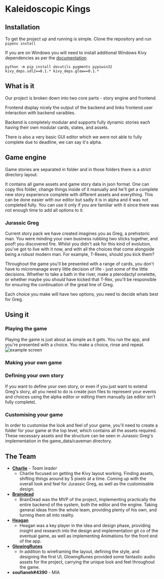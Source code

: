 # Kaleidoscopic Kings

## Installation

To get the project up and running is simple. Clone the repository and run `pipenv install`

If you are on Windows you will need to install additional Windows Kivy dependencies as per the [documentation](https://kivy.org/doc/stable/installation/installation-windows.html)

```
python -m pip install docutils pygments pypiwin32 kivy_deps.sdl2==0.1.* kivy_deps.glew==0.1.*
```

## What is it

Our project is broken down into two core parts - story engine and frontend.

Frontend display nicely the output of the backend and links frontend user interaction with backend varaibles.

Backend is completely modular and supports fully dynamic stories each having their own modular cards, states,
and assets.

There is also a very basic GUI editor which we were not able to fully complete due to deadline, we can say it's 
alpha.

## Game engine

Game stories are separated in folder and in those folders there is a strict directory layout.

It contains all game assets and game story data in json format. One can copy this folder,
change things inside of it manually and he'll get a complete new story experience complete with different assets
 and everything. This can be done easier with our editor but sadly it is in alpha and it was not completed fully.
 You can use it only if you are familiar with it since there was not enough time to add all options to it.

### Jurassic Greg

Current story pack we have created imagines you as Greg, a prehistoric man.
You were minding your own business rubbing two sticks together, and poof! you discovered fire. Whilst you 
didn't ask for this kind of evolution, you've got to live with it now, and with all the choices that come alongside being a robust modern man. 
For example, T-Rexes, should you kick them?


Throughout the game you'll be presented with a range of cards, you don't have to micromanage every little decision of 
life - just some of the little decisions. Whether to take a bath in the river, make a pterodactyl omelette, or whether 
maybe you *should* have kicked that T-Rex, you'll be responsible for ensuring the continuation of the great line of Greg.

Each choice you make will have two options, you need to decide whats best for Greg.

## Using it

### Playing the game
Playing the game is just about as simple as it  gets. You run the app, and you're presented with a choice. You make a choice,
rinse and repeat. 
![example screen](https://i.imgur.com/35j6Fmj.png "Playing the game")


### Making your own game

### Defining your own story
If you want to define your own story, or even if you just want to extend Greg's story, all you need to do is create json 
files to represent your events and choices using the alpha editor or editing them manually (as editor isn't fully complete).

### Customising your game
In order to customise the look and feel of your game, you'll need to create a folder for your game at the top level, which contains all the assets required. 
These necessary assets and the structure can be seen in Jurassic Greg's implementation in the game_data/caveman directory.

## The Team

* **[Charlie](https://github.com/CharlieADavies)** - *Team leader*
  * Charlie focused on getting the Kivy layout working. Finding assets, shifting things around by 5 pixels at a time. 
    Coming up with the overall look and feel for Jurassic Greg, as well as the customisable design.
* **[Braindead](https://github.com/albertopoljak)**
  * BrainDead was the MVP of the project, implementing practically the entire backend of the system, both the editor and the engine. 
    Taking general ideas from the whole team, providing plenty of his own, and turning them all into reality.
* **[Heagan](https://github.com/Heagan)**
  * Heagan was a key player in the idea and design phase, providing insight and research into the design and implementation git co
    of the eventual game, as well as implementing Animations for the front end of the app.
* **[GlowingRunes](https://github.com/glowingrunes)**
  * In addition to wireframing the layout, defining the style, and designing the first UI, GlowingRunes provided some 
    fantastic audio assets for the project, carrying the unique look and feel throughout the game.
* **soufianeh#4390** - MIA
